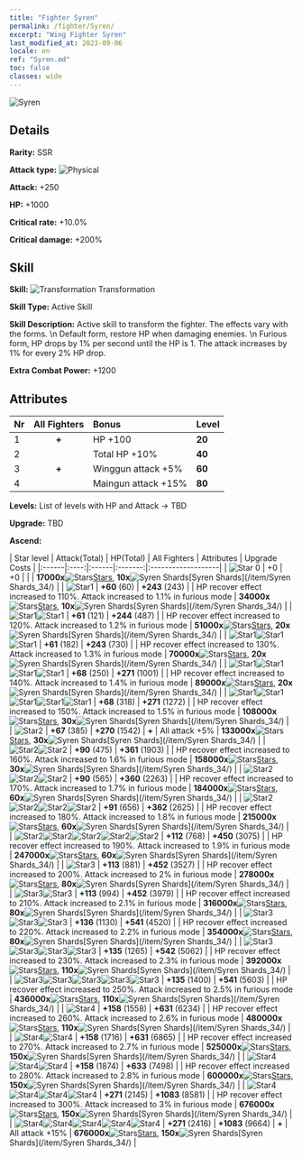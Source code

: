 ```yaml
---
title: "Fighter Syren"
permalink: /fighter/Syren/
excerpt: "Wing Fighter Syren"
last_modified_at: 2023-09-06
locale: en
ref: "Syren.md"
toc: false
classes: wide
---
```



 ![Syren](/images/ship/fj_img7.png)

## Details

 **Rarity:** SSR 

 **Attack type:** ![Physical](/images/common_sx_icon9.png) 

 **Attack:** +250

 **HP:** +1000

 **Critical rate:** +10.0%

 **Critical damage:** +200%

## Skill

 **Skill:** ![Transformation](/images/skill/skill_34_p.png) Transformation

 **Skill Type:**  Active Skill

 **Skill Description:**  Active skill to transform the fighter. The effects vary with the forms. \n Default form, restore HP when damaging enemies. \n Furious form, HP drops by 1% per second until the HP is 1. The attack increases by 1% for every 2% HP drop.

 **Extra Combat Power:**  +1200

## Attributes

  |  Nr | All Fighters | Bonus | Level |
  |:----|:-------------:|:--------------------|:--------|
  | 1  | **+**  | HP +100  | **20** |
  | 2  |   | Total HP +10%  | **40** |
  | 3  | **+**  | Winggun attack +5%  | **60** |
  | 4  |   | Maingun attack +15%  | **80** |


 **Levels:**  List of levels with HP and Attack -> TBD

 **Upgrade:**  TBD

 **Ascend:**  

  |  Star level | Attack(Total) | HP(Total) | All Fighters | Attributes | Upgrade Costs |
  |:------|:----:|:------|:-------:|:-------------------|
  | ![Star 0](/images/s0.png)  | +0  | +0  |  |    | **17000x**![Stars](/images/item/Stars_p.png)[Stars](/item/Stars_2/), **10x**![Syren Shards](/images/item/Syren_Shards_p.png)[Syren Shards](/item/Syren Shards_34/) |
  | ![Star1](/images/s1.png)  | **+60** (60)  | **+243** (243)  |   | HP recover effect increased to 110%. Attack increased to 1.1% in furious mode  | **34000x**![Stars](/images/item/Stars_p.png)[Stars](/item/Stars_2/), **10x**![Syren Shards](/images/item/Syren_Shards_p.png)[Syren Shards](/item/Syren Shards_34/) |
  | ![Star1](/images/s1.png)![Star1](/images/s1.png)  | **+61** (121)  | **+244** (487)  |   | HP recover effect increased to 120%. Attack increased to 1.2% in furious mode  | **51000x**![Stars](/images/item/Stars_p.png)[Stars](/item/Stars_2/), **20x**![Syren Shards](/images/item/Syren_Shards_p.png)[Syren Shards](/item/Syren Shards_34/) |
  | ![Star1](/images/s1.png)![Star1](/images/s1.png)![Star1](/images/s1.png)  | **+61** (182)  | **+243** (730)  |   | HP recover effect increased to 130%. Attack increased to 1.3% in furious mode  | **70000x**![Stars](/images/item/Stars_p.png)[Stars](/item/Stars_2/), **20x**![Syren Shards](/images/item/Syren_Shards_p.png)[Syren Shards](/item/Syren Shards_34/) |
  | ![Star1](/images/s1.png)![Star1](/images/s1.png)![Star1](/images/s1.png)![Star1](/images/s1.png)  | **+68** (250)  | **+271** (1001)  |   | HP recover effect increased to 140%. Attack increased to 1.4% in furious mode  | **89000x**![Stars](/images/item/Stars_p.png)[Stars](/item/Stars_2/), **20x**![Syren Shards](/images/item/Syren_Shards_p.png)[Syren Shards](/item/Syren Shards_34/) |
  | ![Star1](/images/s1.png)![Star1](/images/s1.png)![Star1](/images/s1.png)![Star1](/images/s1.png)![Star1](/images/s1.png)  | **+68** (318)  | **+271** (1272)  |   | HP recover effect increased to 150%. Attack increased to 1.5% in furious mode  | **108000x**![Stars](/images/item/Stars_p.png)[Stars](/item/Stars_2/), **30x**![Syren Shards](/images/item/Syren_Shards_p.png)[Syren Shards](/item/Syren Shards_34/) |
  | ![Star2](/images/s2.png)  | **+67** (385)  | **+270** (1542)  | **+**  | All attack +5%  | **133000x**![Stars](/images/item/Stars_p.png)[Stars](/item/Stars_2/), **30x**![Syren Shards](/images/item/Syren_Shards_p.png)[Syren Shards](/item/Syren Shards_34/) |
  | ![Star2](/images/s2.png)![Star2](/images/s2.png)  | **+90** (475)  | **+361** (1903)  |   | HP recover effect increased to 160%. Attack increased to 1.6% in furious mode  | **158000x**![Stars](/images/item/Stars_p.png)[Stars](/item/Stars_2/), **30x**![Syren Shards](/images/item/Syren_Shards_p.png)[Syren Shards](/item/Syren Shards_34/) |
  | ![Star2](/images/s2.png)![Star2](/images/s2.png)![Star2](/images/s2.png)  | **+90** (565)  | **+360** (2263)  |   | HP recover effect increased to 170%. Attack increased to 1.7% in furious mode  | **184000x**![Stars](/images/item/Stars_p.png)[Stars](/item/Stars_2/), **60x**![Syren Shards](/images/item/Syren_Shards_p.png)[Syren Shards](/item/Syren Shards_34/) |
  | ![Star2](/images/s2.png)![Star2](/images/s2.png)![Star2](/images/s2.png)![Star2](/images/s2.png)  | **+91** (656)  | **+362** (2625)  |   | HP recover effect increased to 180%. Attack increased to 1.8% in furious mode  | **215000x**![Stars](/images/item/Stars_p.png)[Stars](/item/Stars_2/), **60x**![Syren Shards](/images/item/Syren_Shards_p.png)[Syren Shards](/item/Syren Shards_34/) |
  | ![Star2](/images/s2.png)![Star2](/images/s2.png)![Star2](/images/s2.png)![Star2](/images/s2.png)![Star2](/images/s2.png)  | **+112** (768)  | **+450** (3075)  |   | HP recover effect increased to 190%. Attack increased to 1.9% in furious mode  | **247000x**![Stars](/images/item/Stars_p.png)[Stars](/item/Stars_2/), **60x**![Syren Shards](/images/item/Syren_Shards_p.png)[Syren Shards](/item/Syren Shards_34/) |
  | ![Star3](/images/s3.png)  | **+113** (881)  | **+452** (3527)  |   | HP recover effect increased to 200%. Attack increased to 2% in furious mode  | **278000x**![Stars](/images/item/Stars_p.png)[Stars](/item/Stars_2/), **80x**![Syren Shards](/images/item/Syren_Shards_p.png)[Syren Shards](/item/Syren Shards_34/) |
  | ![Star3](/images/s3.png)![Star3](/images/s3.png)  | **+113** (994)  | **+452** (3979)  |   | HP recover effect increased to 210%. Attack increased to 2.1% in furious mode  | **316000x**![Stars](/images/item/Stars_p.png)[Stars](/item/Stars_2/), **80x**![Syren Shards](/images/item/Syren_Shards_p.png)[Syren Shards](/item/Syren Shards_34/) |
  | ![Star3](/images/s3.png)![Star3](/images/s3.png)![Star3](/images/s3.png)  | **+136** (1130)  | **+541** (4520)  |   | HP recover effect increased to 220%. Attack increased to 2.2% in furious mode  | **354000x**![Stars](/images/item/Stars_p.png)[Stars](/item/Stars_2/), **80x**![Syren Shards](/images/item/Syren_Shards_p.png)[Syren Shards](/item/Syren Shards_34/) |
  | ![Star3](/images/s3.png)![Star3](/images/s3.png)![Star3](/images/s3.png)![Star3](/images/s3.png)  | **+135** (1265)  | **+542** (5062)  |   | HP recover effect increased to 230%. Attack increased to 2.3% in furious mode  | **392000x**![Stars](/images/item/Stars_p.png)[Stars](/item/Stars_2/), **110x**![Syren Shards](/images/item/Syren_Shards_p.png)[Syren Shards](/item/Syren Shards_34/) |
  | ![Star3](/images/s3.png)![Star3](/images/s3.png)![Star3](/images/s3.png)![Star3](/images/s3.png)![Star3](/images/s3.png)  | **+135** (1400)  | **+541** (5603)  |   | HP recover effect increased to 250%. Attack increased to 2.5% in furious mode  | **436000x**![Stars](/images/item/Stars_p.png)[Stars](/item/Stars_2/), **110x**![Syren Shards](/images/item/Syren_Shards_p.png)[Syren Shards](/item/Syren Shards_34/) |
  | ![Star4](/images/s4.png)  | **+158** (1558)  | **+631** (6234)  |   | HP recover effect increased to 260%. Attack increased to 2.6% in furious mode  | **480000x**![Stars](/images/item/Stars_p.png)[Stars](/item/Stars_2/), **110x**![Syren Shards](/images/item/Syren_Shards_p.png)[Syren Shards](/item/Syren Shards_34/) |
  | ![Star4](/images/s4.png)![Star4](/images/s4.png)  | **+158** (1716)  | **+631** (6865)  |   | HP recover effect increased to 270%. Attack increased to 2.7% in furious mode  | **525000x**![Stars](/images/item/Stars_p.png)[Stars](/item/Stars_2/), **150x**![Syren Shards](/images/item/Syren_Shards_p.png)[Syren Shards](/item/Syren Shards_34/) |
  | ![Star4](/images/s4.png)![Star4](/images/s4.png)![Star4](/images/s4.png)  | **+158** (1874)  | **+633** (7498)  |   | HP recover effect increased to 280%. Attack increased to 2.8% in furious mode  | **600000x**![Stars](/images/item/Stars_p.png)[Stars](/item/Stars_2/), **150x**![Syren Shards](/images/item/Syren_Shards_p.png)[Syren Shards](/item/Syren Shards_34/) |
  | ![Star4](/images/s4.png)![Star4](/images/s4.png)![Star4](/images/s4.png)![Star4](/images/s4.png)  | **+271** (2145)  | **+1083** (8581)  |   | HP recover effect increased to 300%. Attack increased to 3% in furious mode  | **676000x**![Stars](/images/item/Stars_p.png)[Stars](/item/Stars_2/), **150x**![Syren Shards](/images/item/Syren_Shards_p.png)[Syren Shards](/item/Syren Shards_34/) |
  | ![Star4](/images/s4.png)![Star4](/images/s4.png)![Star4](/images/s4.png)![Star4](/images/s4.png)![Star4](/images/s4.png)  | **+271** (2416)  | **+1083** (9664)  | **+**  | All attack +15%  | **676000x**![Stars](/images/item/Stars_p.png)[Stars](/item/Stars_2/), **150x**![Syren Shards](/images/item/Syren_Shards_p.png)[Syren Shards](/item/Syren Shards_34/) |

